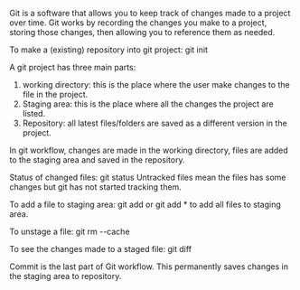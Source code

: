 Git is a software that allows you to keep track of changes made to a project over time. Git works by recording the changes you make to a project, storing those changes, then allowing you to reference them as needed.

To make a (existing) repository into git project: git init

A git project has three main parts:
1) working directory: this is the place where the user make changes to the file in the project.
2) Staging area: this is the place where all the changes the project are listed.
3) Repository: all latest files/folders are saved as a different version in the project.

In git workflow, changes are made in the working directory, files are added to the staging area and saved in the repository.

Status of changed files: git status
Untracked files mean the files has some changes but git has not started tracking them.

To add a file to staging area: git add <filename> or git add * to add all files to staging area.
    
To unstage a file:  git rm --cache <filename> 
    
To see the changes made to a staged file: git diff <filename>

Commit is the last part of Git workflow. This permanently saves changes in the staging area to repository. 

